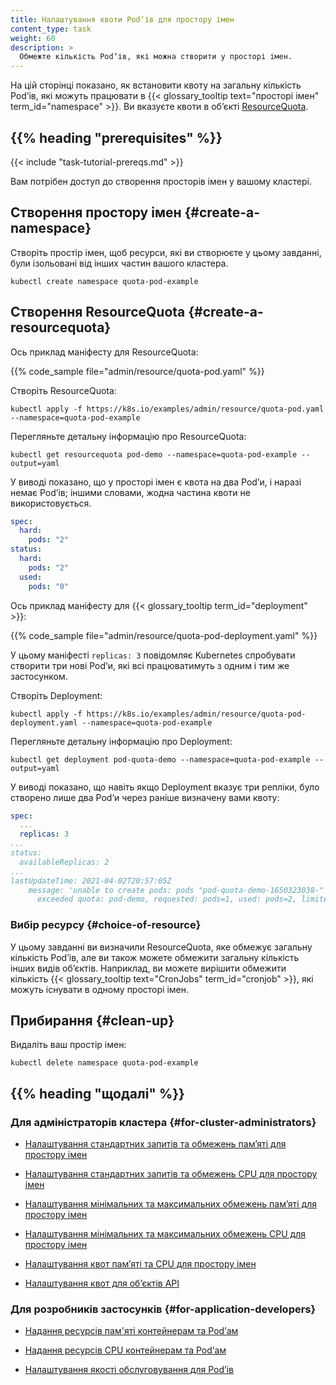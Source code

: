 ```yaml
---
title: Налаштування квоти Podʼів для простору імен
content_type: task
weight: 60
description: >
  Обмежте кількість Podʼів, які можна створити у просторі імен.
---
```


<!-- overview -->

На цій сторінці показано, як встановити квоту на загальну кількість Podʼів, які можуть працювати в {{< glossary_tooltip text="просторі імен" term_id="namespace" >}}. Ви вказуєте квоти в обʼєкті [ResourceQuota](/docs/reference/kubernetes-api/policy-resources/resource-quota-v1/).

## {{% heading "prerequisites" %}}

{{< include "task-tutorial-prereqs.md" >}}

Вам потрібен доступ до створення просторів імен у вашому кластері.

<!-- steps -->

## Створення простору імен {#create-a-namespace}

Створіть простір імен, щоб ресурси, які ви створюєте у цьому завданні, були ізольовані від інших частин вашого кластера.

```shell
kubectl create namespace quota-pod-example
```

## Створення ResourceQuota {#create-a-resourcequota}

Ось приклад маніфесту для ResourceQuota:

{{% code_sample file="admin/resource/quota-pod.yaml" %}}

Створіть ResourceQuota:

```shell
kubectl apply -f https://k8s.io/examples/admin/resource/quota-pod.yaml --namespace=quota-pod-example
```

Перегляньте детальну інформацію про ResourceQuota:

```shell
kubectl get resourcequota pod-demo --namespace=quota-pod-example --output=yaml
```

У виводі показано, що у просторі імен є квота на два Podʼи, і наразі немає Podʼів; іншими словами, жодна частина квоти не використовується.

```yaml
spec:
  hard:
    pods: "2"
status:
  hard:
    pods: "2"
  used:
    pods: "0"
```

Ось приклад маніфесту для {{< glossary_tooltip term_id="deployment" >}}:

{{% code_sample file="admin/resource/quota-pod-deployment.yaml" %}}

У цьому маніфесті `replicas: 3` повідомляє Kubernetes спробувати створити три нові Podʼи, які всі працюватимуть з одним і тим же застосунком.

Створіть Deployment:

```shell
kubectl apply -f https://k8s.io/examples/admin/resource/quota-pod-deployment.yaml --namespace=quota-pod-example
```

Перегляньте детальну інформацію про Deployment:

```shell
kubectl get deployment pod-quota-demo --namespace=quota-pod-example --output=yaml
```

У виводі показано, що навіть якщо Deployment вказує три репліки, було створено лише два Podʼи через раніше визначену вами квоту:

```yaml
spec:
  ...
  replicas: 3
...
status:
  availableReplicas: 2
...
lastUpdateTime: 2021-04-02T20:57:05Z
    message: 'unable to create pods: pods "pod-quota-demo-1650323038-" is forbidden:
      exceeded quota: pod-demo, requested: pods=1, used: pods=2, limited: pods=2'
```

### Вибір ресурсу {#choice-of-resource}

У цьому завданні ви визначили ResourceQuota, яке обмежує загальну кількість Podʼів, але ви також можете обмежити загальну кількість інших видів обʼєктів. Наприклад, ви можете вирішити обмежити кількість {{< glossary_tooltip text="CronJobs" term_id="cronjob" >}}, які можуть існувати в одному просторі імен.

## Прибирання {#clean-up}

Видаліть ваш простір імен:

```shell
kubectl delete namespace quota-pod-example
```

## {{% heading "щодалі" %}}

### Для адміністраторів кластера {#for-cluster-administrators}

* [Налаштування стандартних запитів та обмежень памʼяті для простору імен](/docs/tasks/administer-cluster/manage-resources/memory-default-namespace/)

* [Налаштування стандартних запитів та обмежень CPU для простору імен](/docs/tasks/administer-cluster/manage-resources/cpu-default-namespace/)

* [Налаштування мінімальних та максимальних обмежень памʼяті для простору імен](/docs/tasks/administer-cluster/manage-resources/memory-constraint-namespace/)

* [Налаштування мінімальних та максимальних обмежень CPU для простору імен](/docs/tasks/administer-cluster/manage-resources/cpu-constraint-namespace/)

* [Налаштування квот памʼяті та CPU для простору імен](/docs/tasks/administer-cluster/manage-resources/quota-memory-cpu-namespace/)

* [Налаштування квот для обʼєктів API](/docs/tasks/administer-cluster/quota-api-object/)

### Для розробників застосунків {#for-application-developers}

* [Надання ресурсів пам'яті контейнерам та Podʼам](/docs/tasks/configure-pod-container/assign-memory-resource/)

* [Надання ресурсів CPU контейнерам та Podʼам](/docs/tasks/configure-pod-container/assign-cpu-resource/)

* [Налаштування якості обслуговування для Podʼів](/docs/tasks/configure-pod-container/quality-service-pod/)
